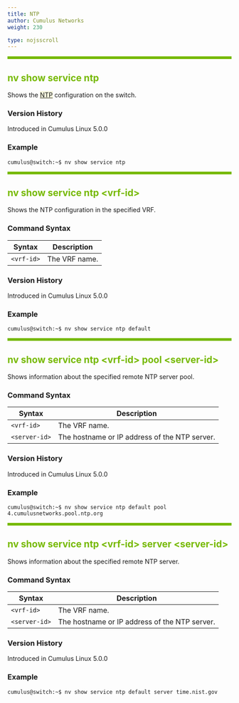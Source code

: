 ```yaml
---
title: NTP
author: Cumulus Networks
weight: 230

type: nojsscroll
---
```

<style>
h { color: RGB(118,185,0)}
</style>
<HR STYLE="BORDER: DASHED RGB(118,185,0) 0.5PX;BACKGROUND-COLOR: RGB(118,185,0);HEIGHT: 4.0PX;"/>

## <h>nv show service ntp</h>

Shows the <span style="background-color:#F5F5DC">[NTP](## "Network Time Protocol")</span> configuration on the switch.

### Version History

Introduced in Cumulus Linux 5.0.0

### Example

```
cumulus@switch:~$ nv show service ntp
```

<HR STYLE="BORDER: DASHED RGB(118,185,0) 0.5PX;BACKGROUND-COLOR: RGB(118,185,0);HEIGHT: 4.0PX;"/>

## <h>nv show service ntp \<vrf-id\></h>

Shows the NTP configuration in the specified VRF.

### Command Syntax

| Syntax |  Description   |
| --------- | -------------- |
| `<vrf-id>` |  The VRF name.|

### Version History

Introduced in Cumulus Linux 5.0.0

### Example

```
cumulus@switch:~$ nv show service ntp default
```

<HR STYLE="BORDER: DASHED RGB(118,185,0) 0.5PX;BACKGROUND-COLOR: RGB(118,185,0);HEIGHT: 4.0PX;"/>

## <h>nv show service ntp \<vrf-id\> pool \<server-id\></h>

Shows information about the specified remote NTP server pool.

### Command Syntax

| Syntax |  Description   |
| --------- | -------------- |
| `<vrf-id>` | The VRF name. |
| `<server-id>` | The hostname or IP address of the NTP server. |

### Version History

Introduced in Cumulus Linux 5.0.0

### Example

```
cumulus@switch:~$ nv show service ntp default pool 4.cumulusnetworks.pool.ntp.org
```

<HR STYLE="BORDER: DASHED RGB(118,185,0) 0.5PX;BACKGROUND-COLOR: RGB(118,185,0);HEIGHT: 4.0PX;"/>

## <h>nv show service ntp \<vrf-id\> server \<server-id\></h>

Shows information about the specified remote NTP server.

### Command Syntax

| Syntax |  Description   |
| --------- | -------------- |
| `<vrf-id>` | The VRF name. |
| `<server-id>` | The hostname or IP address of the NTP server. |

### Version History

Introduced in Cumulus Linux 5.0.0

### Example

```
cumulus@switch:~$ nv show service ntp default server time.nist.gov
```
